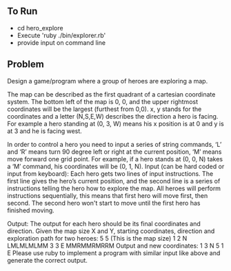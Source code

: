 ## To Run
* cd hero_explore
* Execute 'ruby ./bin/explorer.rb'
* provide input on command line

## Problem

Design a game/program where a group of heroes are exploring a map.

The map can be described as the first quadrant of a cartesian coordinate system. The bottom
left of the map is 0, 0, and the upper rightmost coordinates will be the largest (furthest from 0,0).
x, y stands for the coordinates and a letter (N,S,E,W) describes the direction a hero is facing.
For example a hero standing at (0, 3, W) means his x position is at 0 and y is at 3 and he is
facing west.

In order to control a hero you need to input a series of string commands, ‘L’ and ‘R’ means turn
90 degree left or right at the current position, ‘M’ means move forward one grid point. For
example, if a hero stands at (0, 0, N) takes a ‘M’ command, his coordinates will be (0, 1, N).
Input (can be hard coded or input from keyboard):
Each hero gets two lines of input instructions. The first line gives the hero’s current position, and
the second line is a series of instructions telling the hero how to explore the map.
All heroes will perform instructions sequentially, this means that first hero will move first, then
second. The second hero won't start to move until the first hero has finished moving.

Output:
The output for each hero should be its final coordinates and direction.
Given the map size X and Y, starting coordinates, direction and exploration path for two heroes:
5 5 (This is the map size)
1 2 N
LMLMLMLMM
3 3 E
MMRMMRMRRM
Output and new coordinates:
1 3 N
5 1 E
Please use ruby to implement a program with similar input like above and generate the correct
output.

